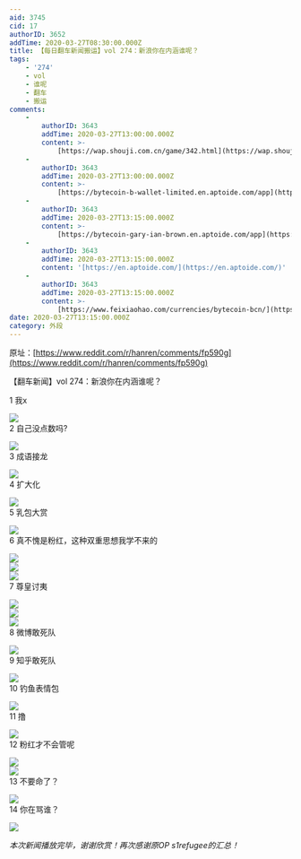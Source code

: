 ```yaml
---
aid: 3745
cid: 17
authorID: 3652
addTime: 2020-03-27T08:30:00.000Z
title: 【每日翻车新闻搬运】vol 274：新浪你在内涵谁呢？
tags:
    - '274'
    - vol
    - 谁呢
    - 翻车
    - 搬运
comments:
    -
        authorID: 3643
        addTime: 2020-03-27T13:00:00.000Z
        content: >-
            [https://wap.shouji.com.cn/game/342.html](https://wap.shouji.com.cn/game/342.html)
    -
        authorID: 3643
        addTime: 2020-03-27T13:00:00.000Z
        content: >-
            [https://bytecoin-b-wallet-limited.en.aptoide.com/app](https://bytecoin-b-wallet-limited.en.aptoide.com/app)
    -
        authorID: 3643
        addTime: 2020-03-27T13:15:00.000Z
        content: >-
            [https://bytecoin-gary-ian-brown.en.aptoide.com/app](https://bytecoin-gary-ian-brown.en.aptoide.com/app)
    -
        authorID: 3643
        addTime: 2020-03-27T13:15:00.000Z
        content: '[https://en.aptoide.com/](https://en.aptoide.com/)'
    -
        authorID: 3643
        addTime: 2020-03-27T13:15:00.000Z
        content: >-
            [https://www.feixiaohao.com/currencies/bytecoin-bcn/](https://www.feixiaohao.com/currencies/bytecoin-bcn/)
date: 2020-03-27T13:15:00.000Z
category: 外段
---
```


原址：[https://www.reddit.com/r/hanren/comments/fp590g](https://www.reddit.com/r/hanren/comments/fp590g)

【翻车新闻】vol 274：新浪你在内涵谁呢？

1 我x

![](https://images.weserv.nl/?url=https%3A%2F%2Fpreview.redd.it%2Fszolkx7z1yo41.jpg%3Fwidth%3D720%26format%3Dpjpg%26auto%3Dwebp%26s%3D7240c8d9aabc7daa8a9cac103bf5c8f253c3a932)  
2 自己没点数吗?

![](https://images.weserv.nl/?url=https%3A%2F%2Fpreview.redd.it%2Fsfdugx7z1yo41.jpg%3Fwidth%3D519%26format%3Dpjpg%26auto%3Dwebp%26s%3Dd6c5ac71a3a0c8143931d209512d00a3413d39e1)  
3 成语接龙

![](https://images.weserv.nl/?url=https%3A%2F%2Fpreview.redd.it%2Ff0d2lw7z1yo41.jpg%3Fwidth%3D1280%26format%3Dpjpg%26auto%3Dwebp%26s%3D57f75560be47ae7d2040d97af7d0ed103a5bed65)  
4 扩大化

![](https://images.weserv.nl/?url=https%3A%2F%2Fpreview.redd.it%2Fztix5x7z1yo41.png%3Fwidth%3D1136%26format%3Dpng%26auto%3Dwebp%26s%3D4c1fe42ba9f59cebdca317a6a4922af560c84714)  
5 乳包大赏

![](https://images.weserv.nl/?url=https%3A%2F%2Fpreview.redd.it%2Fb8ai9w7z1yo41.jpg%3Fwidth%3D1080%26format%3Dpjpg%26auto%3Dwebp%26s%3D9ef85a19ea2d236994d0c7d1c885fe63a13b4450)  
6 真不愧是粉红，这种双重思想我学不来的

![](https://images.weserv.nl/?url=https%3A%2F%2Fpreview.redd.it%2Fwtnusw7z1yo41.jpg%3Fwidth%3D951%26format%3Dpjpg%26auto%3Dwebp%26s%3Db5320ce4632f6231f0ae5006c224036660c82a3a)  
![](https://images.weserv.nl/?url=https%3A%2F%2Fpreview.redd.it%2F7ef10v7z1yo41.jpg%3Fwidth%3D1001%26format%3Dpjpg%26auto%3Dwebp%26s%3D7cb2d74d8af12d7a7c968bc8ba1e0aa2712185ef)  
![](https://images.weserv.nl/?url=https%3A%2F%2Fpreview.redd.it%2Frwhd1x7z1yo41.jpg%3Fwidth%3D571%26format%3Dpjpg%26auto%3Dwebp%26s%3D046ecd7640b22f1a83b2be2e04a361f817d395b6)  
7 尊皇讨夷

![](https://images.weserv.nl/?url=https%3A%2F%2Fpreview.redd.it%2Fuuloiv7z1yo41.jpg%3Fwidth%3D719%26format%3Dpjpg%26auto%3Dwebp%26s%3D86a650799c891037f40c29b861b5b95e26d9a915)  
![](https://images.weserv.nl/?url=https%3A%2F%2Fpreview.redd.it%2F7wec5v7z1yo41.jpg%3Fwidth%3D720%26format%3Dpjpg%26auto%3Dwebp%26s%3D0c31d55c9daedde6a9318cb034fcacfdb9a9ae0e)  
![](https://images.weserv.nl/?url=https%3A%2F%2Fpreview.redd.it%2Fna3bfx7z1yo41.jpg%3Fwidth%3D909%26format%3Dpjpg%26auto%3Dwebp%26s%3D7f6b7f53a7f30677260bd7bfed46230aaba47851)  
8 微博敢死队

![](https://images.weserv.nl/?url=https%3A%2F%2Fpreview.redd.it%2Fn6pkrw7z1yo41.jpg%3Fwidth%3D604%26format%3Dpjpg%26auto%3Dwebp%26s%3D56189cd068e41ed85d7ebadf8ee56deda45a53e9)  
9 知乎敢死队

![](https://images.weserv.nl/?url=https%3A%2F%2Fpreview.redd.it%2F8i7esw7z1yo41.jpg%3Fwidth%3D710%26format%3Dpjpg%26auto%3Dwebp%26s%3D09d660dad63c2958f492852baf64ece7a883d3bd)  
10 钓鱼表情包

![](https://images.weserv.nl/?url=https%3A%2F%2Fpreview.redd.it%2F2uam9w7z1yo41.jpg%3Fwidth%3D640%26format%3Dpjpg%26auto%3Dwebp%26s%3D78429594233b7be9e28b2fd685c9531cecd3d4b1)  
11 撸

![](https://images.weserv.nl/?url=https%3A%2F%2Fpreview.redd.it%2Ffiaf0w7z1yo41.jpg%3Fwidth%3D680%26format%3Dpjpg%26auto%3Dwebp%26s%3D6addfdf57a1af322046a84ac51c9f858c61ebde5)  
12 粉红才不会管呢

![](https://images.weserv.nl/?url=https%3A%2F%2Fpreview.redd.it%2Fhrn00z7z1yo41.jpg%3Fwidth%3D463%26format%3Dpjpg%26auto%3Dwebp%26s%3Df7ade5438b73278ce7703ad9c46f0479f3eca86f)  
![](https://images.weserv.nl/?url=https%3A%2F%2Fpreview.redd.it%2Fds2fmw7z1yo41.jpg%3Fwidth%3D471%26format%3Dpjpg%26auto%3Dwebp%26s%3D54e87cd97ee6470caf3ba6dc0c58978a9ebed6a0)  
13 不要命了？

![](https://images.weserv.nl/?url=https%3A%2F%2Fpreview.redd.it%2F9zr8ly7z1yo41.jpg%3Fwidth%3D591%26format%3Dpjpg%26auto%3Dwebp%26s%3D5cfe2fa73493269805c22da8821b2f9d2c38bf49)  
14 你在骂谁？

![](https://images.weserv.nl/?url=https%3A%2F%2Fpreview.redd.it%2Fws7fkrb23yo41.png%3Fwidth%3D720%26format%3Dpng%26auto%3Dwebp%26s%3Df0ebe2765b38b7959793ca8d61f2ebaef71b1971)

_本次新闻播放完毕，谢谢欣赏！再次感谢原OP s1refugee的汇总！_
